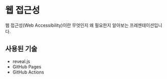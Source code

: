 # 웹 접근성

웹 접근성(Web Accessibility)이란 무엇인지 왜 필요한지 알아보는 프레젠테이션입니다.

## 사용된 기술

- reveal.js
- GitHub Pages
- GitHub Actions
